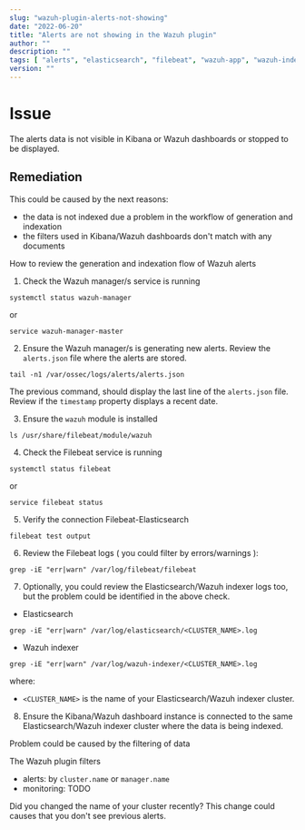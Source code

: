 ```yaml
---
slug: "wazuh-plugin-alerts-not-showing"
date: "2022-06-20"
title: "Alerts are not showing in the Wazuh plugin"
author: ""
description: ""
tags: [ "alerts", "elasticsearch", "filebeat", "wazuh-app", "wazuh-indexer" ]
version: ""
---
```


# Issue

The alerts data is not visible in Kibana or Wazuh dashboards or stopped to be displayed.

## Remediation

This could be caused by the next reasons:
- the data is not indexed due a problem in the workflow of generation and indexation
- the filters used in Kibana/Wazuh dashboards don't match with any documents

How to review the generation and indexation flow of Wazuh alerts

1. Check the Wazuh manager/s service is running
```
systemctl status wazuh-manager
```

or

```
service wazuh-manager-master
```

2. Ensure the Wazuh manager/s is generating new alerts. Review the `alerts.json` file where the alerts are stored.
```
tail -n1 /var/ossec/logs/alerts/alerts.json
```

The previous command, should display the last line of the `alerts.json` file. Review if the `timestamp` property displays a recent date.

3. Ensure the `wazuh` module is installed
```
ls /usr/share/filebeat/module/wazuh
```

4. Check the Filebeat service is running
```
systemctl status filebeat
```

or

```
service filebeat status
```

5. Verify the connection Filebeat-Elasticsearch
```
filebeat test output
```

6. Review the Filebeat logs ( you could filter by errors/warnings ):
```
grep -iE "err|warn" /var/log/filebeat/filebeat
```

7. Optionally, you could review the Elasticsearch/Wazuh indexer logs too, but the problem could be identified in the above check.

- Elasticsearch
```
grep -iE "err|warn" /var/log/elasticsearch/<CLUSTER_NAME>.log
```
- Wazuh indexer
```
grep -iE "err|warn" /var/log/wazuh-indexer/<CLUSTER_NAME>.log
```

where:
- `<CLUSTER_NAME>` is the name of your Elasticsearch/Wazuh indexer cluster.

8. Ensure the Kibana/Wazuh dashboard instance is connected to the same Elasticsearch/Wazuh indexer cluster where the data is being indexed.

Problem could be caused by the filtering of data

The Wazuh plugin filters
- alerts: by `cluster.name` or `manager.name`
- monitoring: TODO

Did you changed the name of your cluster recently? This change could causes that you don't see previous alerts.
